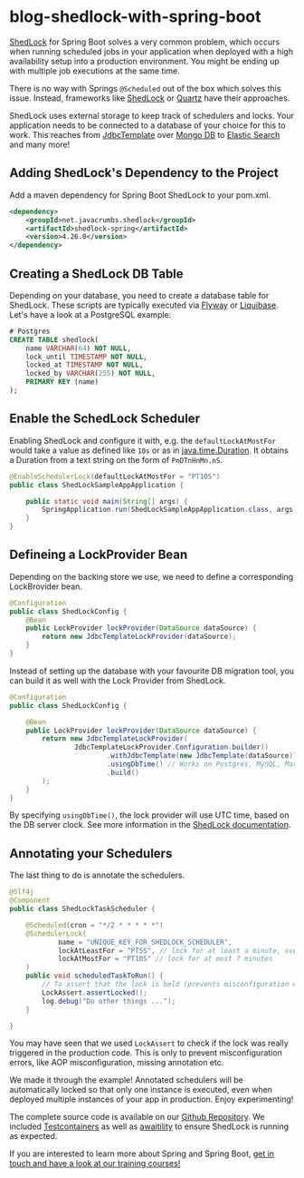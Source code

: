 # blog-shedlock-with-spring-boot

[ShedLock](https://github.com/lukas-krecan/ShedLock) for Spring Boot solves a very common problem, which occurs when running scheduled jobs in your application when deployed with a high availability setup into a production environment. You might be ending up with multiple job executions at the same time.

There is no way with Springs `@Scheduled` out of the box which solves this issue. Instead, frameworks like [ShedLock](https://github.com/lukas-krecan/ShedLock) or [Quartz](http://www.quartz-scheduler.org/) have their approaches.

ShedLock uses external storage to keep track of schedulers and locks. Your application needs to be connected to a database of your choice for this to work. This reaches from [JdbcTemplate](https://github.com/lukas-krecan/ShedLock#jdbctemplate) over [Mongo DB](https://github.com/lukas-krecan/ShedLock#mongo) to [Elastic Search](https://github.com/lukas-krecan/ShedLock#elasticsearch) and many more!

## Adding ShedLock's Dependency to the Project

Add a maven dependency for Spring Boot ShedLock to your pom.xml.

```xml
<dependency>
    <groupId>net.javacrumbs.shedlock</groupId>
    <artifactId>shedlock-spring</artifactId>
    <version>4.26.0</version>
</dependency>
```

## Creating a ShedLock DB Table

Depending on your database, you need to create a database table for ShedLock. These scripts are typically executed via [Flyway](https://flywaydb.org/) or [Liquibase](https://www.liquibase.org/). Let's have a look at a PostgreSQL example:

```sql
# Postgres
CREATE TABLE shedlock(
    name VARCHAR(64) NOT NULL,
    lock_until TIMESTAMP NOT NULL,
    locked_at TIMESTAMP NOT NULL,
    locked_by VARCHAR(255) NOT NULL,
    PRIMARY KEY (name)
);
```

## Enable the SchedLock Scheduler

Enabling ShedLock and configure it with, e.g. the `defaultLockAtMostFor` would take a value as defined like `10s` or as in [java.time.Duration](https://docs.oracle.com/javase/8/docs/api/java/time/Duration.html#parse-java.lang.CharSequence-). It obtains a Duration from a text string on the form of `PnDTnHnMn.nS`.

```java
@EnableSchedulerLock(defaultLockAtMostFor = "PT10S")
public class ShedLockSampleAppApplication {

    public static void main(String[] args) {
        SpringApplication.run(ShedLockSampleAppApplication.class, args);
    }
}
```

## Defineing a LockProvider Bean

Depending on the backing store we use, we need to define a corresponding LockBrovider bean.

```java
@Configuration
public class ShedLockConfig {
    @Bean
    public LockProvider lockProvider(DataSource dataSource) {
        return new JdbcTemplateLockProvider(dataSource);
    }
}
```

Instead of setting up the database with your favourite DB migration tool, you can build it as well with the Lock Provider from ShedLock.

```java
@Configuration
public class ShedLockConfig {

    @Bean
    public LockProvider lockProvider(DataSource dataSource) {
        return new JdbcTemplateLockProvider(
                JdbcTemplateLockProvider.Configuration.builder()
                        .withJdbcTemplate(new JdbcTemplate(dataSource))
                        .usingDbTime() // Works on Postgres, MySQL, MariaDb, MS SQL, Oracle, DB2, HSQL and H2
                        .build()
        );
    }
}
```

By specifying `usingDbTime()`, the lock provider will use UTC time, based on the DB server clock. See more information in the [ShedLock documentation](https://github.com/lukas-krecan/ShedLock#configure-lockprovider).

## Annotating your Schedulers

The last thing to do is annotate the schedulers.

```java
@Slf4j
@Component
public class ShedLockTaskScheduler {

    @Scheduled(cron = "*/2 * * * * *")
    @SchedulerLock(
            name = "UNIQUE_KEY_FOR_SHEDLOCK_SCHEDULER",
            lockAtLeastFor = "PT5S", // lock for at least a minute, overriding defaults
            lockAtMostFor = "PT10S" // lock for at most 7 minutes
    )
    public void scheduledTaskToRun() {
        // To assert that the lock is held (prevents misconfiguration errors)
        LockAssert.assertLocked();
        log.debug("Do other things ...");
    }

}
```

You may have seen that we used `LockAssert` to check if the lock was really triggered in the production code. This is only to prevent misconfiguration errors, like AOP misconfiguration, missing annotation etc.

We made it through the example! Annotated schedulers will be automatically locked so that only one instance is executed, even when deployed multiple instances of your app in production. Enjoy experimenting!

The complete source code is available on our [Github Repository](https://github.com/42talents/blog-shedlock-with-spring-boot). We included [Testcontainers](https://www.testcontainers.org/) as well as [awaitility](https://github.com/awaitility/awaitility) to ensure ShedLock is running as expected.

If you are interested to learn more about Spring and Spring Boot, [get in touch and have a look at our training courses!](https://42talents.com/en/training/in-house/Spring-Core/)
